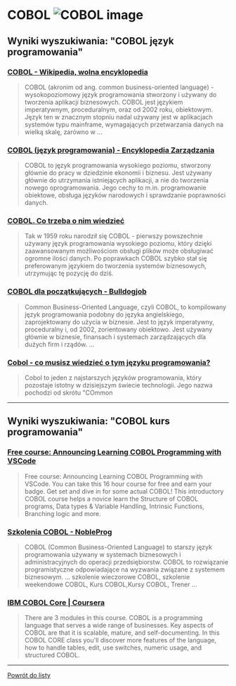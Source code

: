 # __COBOL ![COBOL image](https://www.tiobe.com/wp-content/themes/tiobe/tiobe-index/images/COBOL.png)__ 
 
## Wyniki wyszukiwania: "COBOL język programowania" 
 
### [COBOL - Wikipedia, wolna encyklopedia](https://pl.wikipedia.org/wiki/COBOL) 
 
 > COBOL (akronim od ang. common business-oriented language) - wysokopoziomowy język programowania stworzony i używany do tworzenia aplikacji biznesowych. COBOL jest językiem imperatywnym, proceduralnym, oraz od 2002 roku, obiektowym. Język ten w znacznym stopniu nadal używany jest w aplikacjach systemów typu mainframe, wymagających przetwarzania danych na wielką skalę, zarówno w ...
 
 
 
 
### [COBOL (język programowania) - Encyklopedia Zarządzania](https://mfiles.pl/pl/index.php/COBOL_(język_programowania)) 
 
 > COBOL to język programowania wysokiego poziomu, stworzony głównie do pracy w dziedzinie ekonomii i biznesu. Jest używany głównie do utrzymania istniejących aplikacji, a nie do tworzenia nowego oprogramowania. Jego cechy to m.in. programowanie obiektowe, obsługa języków narodowych i sprawdzanie poprawności danych.
 
 
 
 
### [COBOL. Co trzeba o nim wiedzieć](https://nofluffjobs.com/pl/log/praca-w-it/cobol-jezyk-programistyczny/) 
 
 > Tak w 1959 roku narodził się COBOL - pierwszy powszechnie używany język programowania wysokiego poziomu, który dzięki zaawansowanym możliwościom obsługi plików może obsługiwać ogromne ilości danych. Po poprawkach COBOL szybko stał się preferowanym językiem do tworzenia systemów biznesowych, utrzymując tę pozycję do dziś.
 
 
 
 
### [COBOL dla początkujących - Bulldogjob](https://bulldogjob.pl/readme/cobol-dla-poczatkujacych) 
 
 > Common Business-Oriented Language, czyli COBOL, to kompilowany język programowania podobny do języka angielskiego, zaprojektowany do użycia w biznesie. Jest to język imperatywny, proceduralny i, od 2002, zorientowany obiektowo. Jest używany głównie w biznesie, finansach i systemach zarządzających dla dużych firm i rządów. ...
 
 
 
 
### [Cobol - co musisz wiedzieć o tym języku programowania?](https://aviary.pl/cobol-jezyk-programowania/) 
 
 > Cobol to jeden z najstarszych języków programowania, który pozostaje istotny w dzisiejszym świecie technologii. Jego nazwa pochodzi od skrótu "COmmon
 
 
 
 

 
---
 
## Wyniki wyszukiwania: "COBOL kurs programowania" 
 
### [Free course: Announcing Learning COBOL Programming with VSCode](https://www.ibm.com/blogs/ibm-training/free-course-announcing-learning-cobol-programming-with-vscode/) 
 
 > Free course: Announcing Learning COBOL Programming with VSCode. You can take this 16 hour course for free and earn your badge. Get set and dive in for some actual COBOL! This introductory COBOL course helps a novice learn the Structure of COBOL programs, Data types & Variable Handling, Intrinsic Functions, Branching logic and more.
 
 
 
 
### [Szkolenia COBOL - NobleProg](https://www.nobleprog.pl/szkolenia-cobol) 
 
 > COBOL (Common Business-Oriented Language) to starszy język programowania używany w systemach biznesowych i administracyjnych do operacji przedsiębiorstw. COBOL to rozwiązanie programistyczne odpowiadające na wyzwania związane z systemem biznesowym. ... szkolenie wieczorowe COBOL, szkolenie weekendowe COBOL, Kurs COBOL,Kursy COBOL, Trener ...
 
 
 
 
### [IBM COBOL Core | Coursera](https://www.coursera.org/learn/ibm-cobol-core) 
 
 > There are 3 modules in this course. COBOL is a programming language that serves a wide range of businesses. Key aspects of COBOL are that it is scalable, mature, and self-documenting. In this COBOL CORE class you'll discover more features of the language, how to handle tables, edit, use switches, numeric usage, and structured COBOL.
 
 
 
 

 
---
 
 [Powrót do listy](../top20.md)